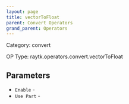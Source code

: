```yaml
---
layout: page
title: vectorToFloat
parent: Convert Operators
grand_parent: Operators
---
```


Category: convert

OP Type: raytk.operators.convert.vectorToFloat

## Parameters

* `Enable` - 
* `Use Part` -

